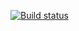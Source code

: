 [![Build status](https://ci.appveyor.com/api/projects/status/ykdq8k1pxyapjl4l?svg=true)](https://ci.appveyor.com/project/kononova-daria/hw-ahj-1-4)